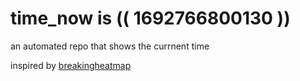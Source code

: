 # time_now is (( 1692766800130 ))

an automated repo that shows the currnent time

inspired by [breakingheatmap](https://github.com/breakingheatmap/breakingheatmap)